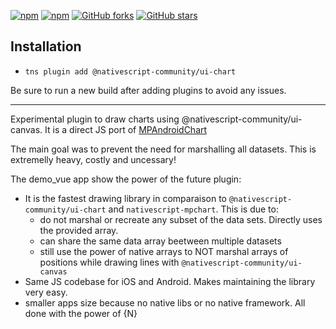 [![npm](https://img.shields.io/npm/v/@nativescript-community/ui-canvas.svg)](https://www.npmjs.com/package/@nativescript-community/ui-canvas)
[![npm](https://img.shields.io/npm/dt/@nativescript-community/ui-canvas.svg?label=npm%20downloads)](https://www.npmjs.com/package/@nativescript-community/ui-canvas)
[![GitHub forks](https://img.shields.io/github/forks/@nativescript-community/ui-canvas.svg)](https://github.com/nativescript-community/ui-canvas/network)
[![GitHub stars](https://img.shields.io/github/stars/@nativescript-community/ui-canvas.svg)](https://github.com/nativescript-community/ui-canvas/stargazers)

## Installation

* `tns plugin add @nativescript-community/ui-chart`

Be sure to run a new build after adding plugins to avoid any issues.

---

Experimental plugin to draw charts using @nativescript-community/ui-canvas. It is a direct JS port of [MPAndroidChart](https://github.com/PhilJay/MPAndroidChart)

The main goal was to prevent the need for marshalling all datasets. This is extremelly heavy, costly and uncessary!

The demo_vue app show the power of the future plugin:

* It is the fastest drawing library in comparaison to ```@nativescript-community/ui-chart``` and ```nativescript-mpchart```. This is due to:
    - do not marshal or recreate any subset of the data sets. Directly uses the provided array.
    - can share the same data array beetween multiple datasets
    - still use the power of native arrays to NOT marshal arrays of positions while drawing lines with ```@nativescript-community/ui-canvas```
* Same JS codebase for iOS and Android. Makes maintaining the library very easy.
* smaller apps size because no native libs or no native framework. All done with the power of {N}

